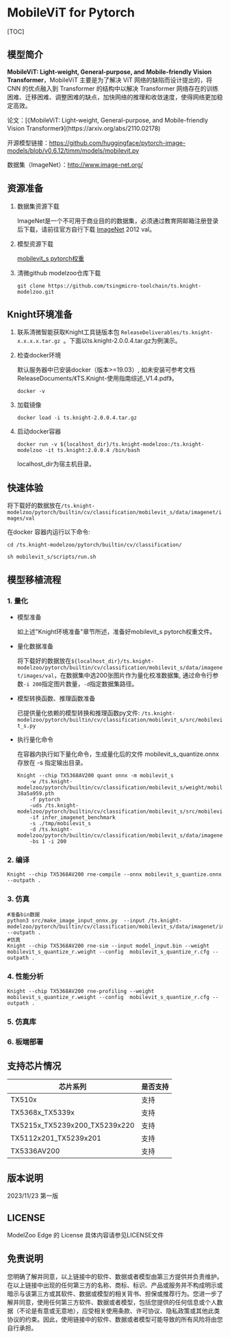 # MobileViT for Pytorch

<!--命名规则 {model_name}-{dataset}-{framework}-->

[TOC]

## 模型简介

**MobileViT: Light-weight, General-purpose, and Mobile-friendly Vision Transformer**，MobileViT 主要是为了解决 ViT 网络的缺陷而设计提出的，将 CNN 的优点融入到 Transformer 的结构中以解决 Transformer 网络存在的训练困难、迁移困难、调整困难的缺点，加快网络的推理和收敛速度，使得网络更加稳定高效。

<!--可选-->论文：[《MobileViT: Light-weight, General-purpose, and Mobile-friendly Vision Transformer》](https://arxiv.org/abs/2110.02178)

开源模型链接：https://github.com/huggingface/pytorch-image-models/blob/v0.6.12/timm/models/mobilevit.py

数据集（ImageNet）：http://www.image-net.org/

## 资源准备

1. 数据集资源下载

	ImageNet是一个不可用于商业目的的数据集，必须通过教育网邮箱注册登录后下载，请前往官方自行下载 [ImageNet](http://image-net.org/) 2012 val。

2. 模型资源下载

	[mobilevit_s pytorch权重](https://github.com/rwightman/pytorch-image-models/releases/download/v0.1-mvit-weights/mobilevit_s-38a5a959.pth)

3. 清微github modelzoo仓库下载

	```git clone https://github.com/tsingmicro-toolchain/ts.knight-modelzoo.git```

## Knight环境准备

1. 联系清微智能获取Knight工具链版本包 ```ReleaseDeliverables/ts.knight-x.x.x.x.tar.gz ```。下面以ts.knight-2.0.0.4.tar.gz为例演示。

2. 检查docker环境

	​默认服务器中已安装docker（版本>=19.03）, 如未安装可参考文档ReleaseDocuments/《TS.Knight-使用指南综述_V1.4.pdf》。
	
	```
	docker -v   
	```

3. 加载镜像
	
	```
	docker load -i ts.knight-2.0.0.4.tar.gz
	```

4. 启动docker容器

	```
	docker run -v ${localhost_dir}/ts.knight-modelzoo:/ts.knight-modelzoo -it ts.knight:2.0.0.4 /bin/bash
	```
	
	localhost_dir为宿主机目录。

## 快速体验
将下载好的数据放在`/ts.knight-modelzoo/pytorch/builtin/cv/classification/mobilevit_s/data/imagenet/images/val`

在docker 容器内运行以下命令:

```
cd /ts.knight-modelzoo/pytorch/builtin/cv/classification/
```

```
sh mobilevit_s/scripts/run.sh
```

## 模型移植流程

### 1. 量化

-   模型准备
	
	如上述"Knight环境准备"章节所述，准备好mobilevit_s pytorch权重文件。
	

-   量化数据准备

    将下载好的数据放在`${localhost_dir}/ts.knight-modelzoo/pytorch/builtin/cv/classification/mobilevit_s/data/imagenet/images/val`，在数据集中选200张图片作为量化校准数据集, 通过命令行参数```-i 200```指定图片数量，```-d```指定数据集路径。

-   模型转换函数、推理函数准备
	
	已提供量化依赖的模型转换和推理函数py文件: ```/ts.knight-modelzoo/pytorch/builtin/cv/classification/mobilevit_s/src/mobilevit_s.py```

-   执行量化命令

	在容器内执行如下量化命令，生成量化后的文件 mobilevit_s_quantize.onnx 存放在 -s 指定输出目录。

    	Knight --chip TX5368AV200 quant onnx -m mobilevit_s
    		-w /ts.knight-modelzoo/pytorch/builtin/cv/classification/mobilevit_s/weight/mobilevit_s-38a5a959.pth
    		-f pytorch 
    		-uds /ts.knight-modelzoo/pytorch/builtin/cv/classification/mobilevit_s/src/mobilevit_s.py 
    		-if infer_imagenet_benchmark 
			-s ./tmp/mobilevit_s 
    		-d /ts.knight-modelzoo/pytorch/builtin/cv/classification/mobilevit_s/data/imagenet/images/val 
    		-bs 1 -i 200


### 2. 编译


    Knight --chip TX5368AV200 rne-compile --onnx mobilevit_s_quantize.onnx --outpath .


### 3. 仿真

    #准备bin数据
    python3 src/make_image_input_onnx.py  --input /ts.knight-modelzoo/pytorch/builtin/cv/classification/mobilevit_s/data/imagenet/images/val/n07749582 --outpath . 
    #仿真
    Knight --chip TX5368AV200 rne-sim --input model_input.bin --weight mobilevit_s_quantize_r.weight --config  mobilevit_s_quantize_r.cfg --outpath .

### 4. 性能分析

```
Knight --chip TX5368AV200 rne-profiling --weight mobilevit_s_quantize_r.weight --config  mobilevit_s_quantize_r.cfg --outpath .
```

### 5. 仿真库

### 6. 板端部署



## 支持芯片情况

| 芯片系列                                          | 是否支持 |
| ------------------------------------------------ | ------- |
| TX510x                                           | 支持     |
| TX5368x_TX5339x                                  | 支持     |
| TX5215x_TX5239x200_TX5239x220 | 支持     |
| TX5112x201_TX5239x201                            | 支持     |
| TX5336AV200                                      | 支持     |



## 版本说明

2023/11/23  第一版



## LICENSE

ModelZoo Edge 的 License 具体内容请参见LICENSE文件

## 免责说明

您明确了解并同意，以上链接中的软件、数据或者模型由第三方提供并负责维护。在以上链接中出现的任何第三方的名称、商标、标识、产品或服务并不构成明示或暗示与该第三方或其软件、数据或模型的相关背书、担保或推荐行为。您进一步了解并同意，使用任何第三方软件、数据或者模型，包括您提供的任何信息或个人数据（不论是有意或无意地），应受相关使用条款、许可协议、隐私政策或其他此类协议的约束。因此，使用链接中的软件、数据或者模型可能导致的所有风险将由您自行承担。



